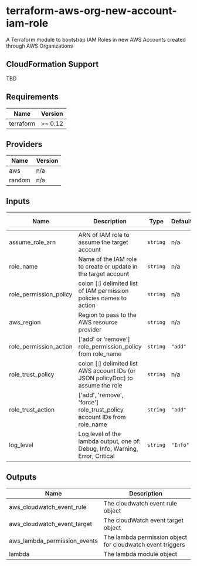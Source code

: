 # terraform-aws-org-new-account-iam-role

A Terraform module to bootstrap IAM Roles in new AWS Accounts created through AWS Organizations

## CloudFormation Support

TBD

<!-- BEGIN TFDOCS -->
## Requirements

| Name | Version |
|------|---------|
| terraform | >= 0.12 |

## Providers

| Name | Version |
|------|---------|
| aws | n/a |
| random | n/a |

## Inputs

| Name | Description | Type | Default | Required | case sensitive |
|------|-------------|------|---------|:--------:|:--------------:|
| assume\_role\_arn | ARN of IAM role to assume the target account | `string` | n/a | yes | yes |
| role\_name | Name of the IAM role to create or update in the target account | `string` | n/a | yes | yes |
| role\_permission\_policy | colon [:] delimited list of IAM permission policies names to action | `string` | n/a | yes | yes |
| aws\_region | Region to pass to the AWS resource provider | `string` | n/a | yes | yes |
| role\_permission\_action | ['add' or 'remove'] role_permission\_policy from role\_name | `string` | `"add"` | no | |
| role\_trust\_policy | colon [:] delimited list AWS account IDs (or JSON policyDoc) to assume the role | `string` | n/a | | |
| role\_trust\_action | ['add', 'remove', 'force'] role\_trust\_policy account IDs from role\_name | `string` | `"add"` | no | |
| log\_level | Log level of the lambda output, one of: Debug, Info, Warning, Error, Critical | `string` | `"Info"` | no | |


## Outputs

| Name | Description |
|------|-------------|
| aws\_cloudwatch\_event\_rule | The cloudwatch event rule object |
| aws\_cloudwatch\_event\_target | The cloudWatch event target object |
| aws\_lambda\_permission\_events | The lambda permission object for cloudwatch event triggers |
| lambda | The lambda module object |

<!-- END TFDOCS -->
